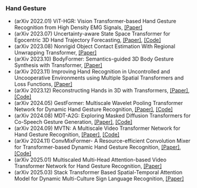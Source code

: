 ### Hand Gesture
- (arXiv 2022.01) ViT-HGR: Vision Transformer-based Hand Gesture Recognition from High Density  EMG Signals, [[Paper]](https://arxiv.org/pdf/2201.10060.pdf)
- (arXiv 2023.07) Uncertainty-aware State Space Transformer for Egocentric 3D Hand Trajectory Forecasting, [[Paper]](https://arxiv.org/pdf/2307.08243.pdf), [[Code]](https://github.com/Cogito2012/USST)
- (arXiv 2023.08) Nonrigid Object Contact Estimation With Regional Unwrapping Transformer, [[Paper]](https://arxiv.org/pdf/2308.14074.pdf)
- (arXiv 2023.10) BodyFormer: Semantics-guided 3D Body Gesture Synthesis with Transformer, [[Paper]](https://arxiv.org/pdf/2310.06851.pdf)
- (arXiv 2023.11) Improving Hand Recognition in Uncontrolled and Uncooperative Environments using Multiple Spatial Transformers and Loss Functions, [[Paper]](https://arxiv.org/pdf/2311.05383.pdf)
- (arXiv 2023.12) Reconstructing Hands in 3D with Transformers, [[Paper]](https://arxiv.org/pdf/2312.05251.pdf), [[Code]](https://geopavlakos.github.io/hamer/)
- (arXiv 2024.05) GestFormer: Multiscale Wavelet Pooling Transformer Network for Dynamic Hand Gesture Recognition, [[Paper]](https://arxiv.org/pdf/2405.11180.pdf), [[Code]](https://github.com/mallikagarg/GestFormer)
- (arXiv 2024.08) MDT-A2G: Exploring Masked Diffusion Transformers for Co-Speech Gesture Generation, [[Paper]](https://arxiv.org/pdf/2408.03312.pdf), [[Code]](https://xiaofenmao.github.io/web-project/MDT-A2G/)
- (arXiv 2024.09) MVTN: A Multiscale Video Transformer Network for Hand Gesture Recognition, [[Paper]](https://arxiv.org/pdf/2409.03890.pdf), [[Code]](https://github.com/mallikagarg/MVTN)
- (arXiv 2024.11) ConvMixFormer- A Resource-efficient Convolution Mixer for Transformer-based Dynamic Hand Gesture Recognition, [[Paper]](https://arxiv.org/pdf/2411.07118.pdf), [[Code]](https://github.com/mallikagarg/ConvMixFormer)
- (arXiv 2025.01) Multiscaled Multi-Head Attention-based Video Transformer Network for Hand Gesture Recognition, [[Paper]](https://arxiv.org/pdf/2501.00935.pdf)
- (arXiv 2025.03) Stack Transformer Based Spatial-Temporal Attention Model for Dynamic Multi-Culture Sign Language Recognition, [[Paper]](https://arxiv.org/pdf/2503.16855.pdf)
